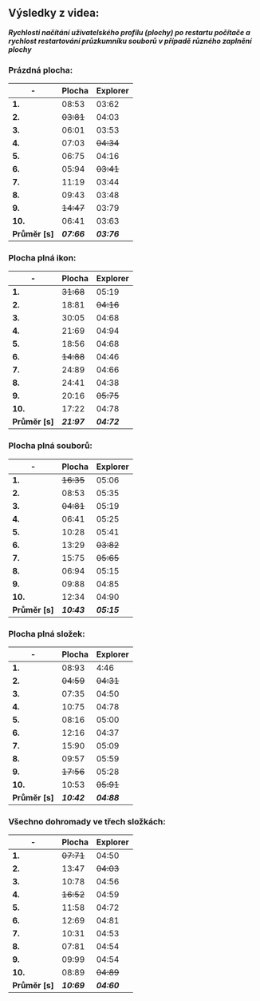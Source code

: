 ## Výsledky z videa:

***Rychlosti načítání uživatelského profilu (plochy) po restartu počítače a rychlost restartování průzkumníku souborů v případě různého zaplnění plochy***

### Prázdná plocha:

-|Plocha|Explorer
-|-|-
**1.**|08:53|03:62
**2.**|~~03:81~~|04:03
**3.**|06:01|03:53
**4.**|07:03|~~04:34~~
**5.**|06:75|04:16
**6.**|05:94|~~03:41~~
**7.**|11:19|03:44
**8.**|09:43|03:48
**9.**|~~14:47~~|03:79
**10.**|06:41|03:63
**Průměr [s]**|***07:66***|***03:76***

### Plocha plná ikon:

-|Plocha|Explorer
-|-|-
**1.**|~~31:68~~|05:19
**2.**|18:81|~~04:16~~
**3.**|30:05|04:68
**4.**|21:69|04:94
**5.**|18:56|04:68
**6.**|~~14:88~~|04:46
**7.**|24:89|04:66
**8.**|24:41|04:38
**9.**|20:16|~~05:75~~
**10.**|17:22|04:78
**Průměr [s]**|***21:97***|***04:72***

### Plocha plná souborů:

-|Plocha|Explorer
-|-|-
**1.**|~~16:35~~|05:06
**2.**|08:53|05:35
**3.**|~~04:81~~|05:19
**4.**|06:41|05:25
**5.**|10:28|05:41
**6.**|13:29|~~03:82~~
**7.**|15:75|~~05:65~~
**8.**|06:94|05:15
**9.**|09:88|04:85
**10.**|12:34|04:90
**Průměr [s]**|***10:43***|***05:15***

### Plocha plná složek:

-|Plocha|Explorer
-|-|-
**1.**|08:93|4:46
**2.**|~~04:59~~|~~04:31~~
**3.**|07:35|04:50
**4.**|10:75|04:78
**5.**|08:16|05:00
**6.**|12:16|04:37
**7.**|15:90|05:09
**8.**|09:57|05:59
**9.**|~~17:56~~|05:28
**10.**|10:53|~~05:91~~
**Průměr [s]**|***10:42***|***04:88***

### Všechno dohromady ve třech složkách:

-|Plocha|Explorer
-|-|-
**1.**|~~07:71~~|04:50
**2.**|13:47|~~04:03~~
**3.**|10:78|04:56
**4.**|~~16:52~~|04:59
**5.**|11:58|04:72
**6.**|12:69|04:81
**7.**|10:31|04:53
**8.**|07:81|04:54
**9.**|09:99|04:54
**10.**|08:89|~~04:89~~
**Průměr [s]**|***10:69***|***04:60***